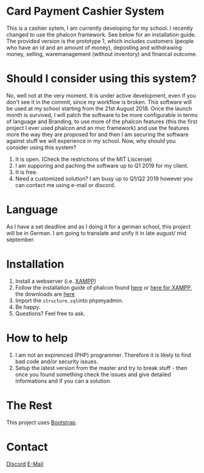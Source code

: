 # Card Payment Cashier System
This is a cashier sytem, I am currently developing for my school. I recently changed to use the phalcon framework. See below for an installation guide. The provided version is the prototype 1, which includes customers (people who have an id and an amount of money), deposting and withdrawing money, selling, waremanagement (without inventory) and financal outcome.

# Should I consider using this system? #
No, well not at the very moment. It is under active development, even if you don't see it in the commit, since my workflow is broken. This software will be used at my school starting from the 21st August 2018. Once the launch month is survived, I will patch the software to be more configurable in terms of language and Branding, to use more of the phalcon features (this the first project I ever used phalcon and an mvc framework) and use the features more the way they are proposed for and then I am securing the software against stuff we will experience in my school. Now, why should you consider using this system?
1. It is open. (Check the restrictions of the MIT Liscense)
2. I am supporing and paching the software up to Q1 2019 for my client.
3. It is free.
4. Need a customized solution? I am busy up to Q1/Q2 2019 however you can contact me using e-mail or discord.

# Language #
As I have a set deadline and as I doing it for a german school, this project will be in German. I am going to translate and unify it in late august/ mid september.

# Installation #
1. Install a webserver (i.e. [XAMPP](https://www.apachefriends.org/index.html))
2. Follow the installation guide of phalcon found [here](https://github.com/phalcon/cphalcon) or [here for XAMPP](https://docs.phalconphp.com/en/3.3/webserver-xampp), the downloads are [here](https://github.com/phalcon/cphalcon/releases/tag/v3.4.0)
3. Import the `structure.sql`into phpmyadmin.
4. Be happy. 
3. Questions? Feel free to ask.

# How to help #
1. I am not an expirenced (PHP) programmer. Therefore it is likely to find bad code and/or security issues.
2. Setup the latest version from the master and try to break stuff - then once you found something check the issues and give detailed informations and if you can a solution.

# The Rest #
This project uses [Bootstrap](https://github.com/twbs/bootstrap/).

# Contact #
[Discord](https://discord.gg/hVZAzyr)
[E-Mail](mailto:johawitt@outlook.de)
